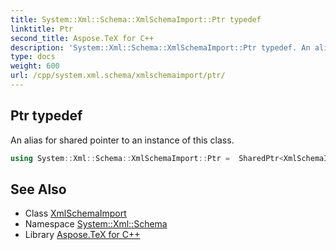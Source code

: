 ```yaml
---
title: System::Xml::Schema::XmlSchemaImport::Ptr typedef
linktitle: Ptr
second_title: Aspose.TeX for C++
description: 'System::Xml::Schema::XmlSchemaImport::Ptr typedef. An alias for shared pointer to an instance of this class in C++.'
type: docs
weight: 600
url: /cpp/system.xml.schema/xmlschemaimport/ptr/
---
```

## Ptr typedef


An alias for shared pointer to an instance of this class.

```cpp
using System::Xml::Schema::XmlSchemaImport::Ptr =  SharedPtr<XmlSchemaImport>
```

## See Also

* Class [XmlSchemaImport](../)
* Namespace [System::Xml::Schema](../../)
* Library [Aspose.TeX for C++](../../../)
